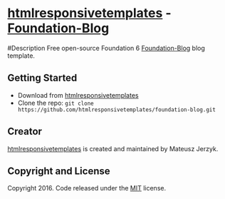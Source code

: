 # [htmlresponsivetemplates](http://htmlresponsivetemplates.com) - [Foundation-Blog](http://htmlresponsivetemplates.com/project/foundation-blog)

#Description
Free open-source Foundation 6 [Foundation-Blog](http://htmlresponsivetemplates.com/project/foundation-blog) blog template.

## Getting Started

* Download from [htmlresponsivetemplates](http://htmlresponsivetemplates.com/project/foundation-blog)
* Clone the repo: `git clone https://github.com/htmlresponsivetemplates/foundation-blog.git`

## Creator

[htmlresponsivetemplates](http://htmlresponsivetemplates.com) is created and maintained by Mateusz Jerzyk.

## Copyright and License

Copyright 2016. Code released under the [MIT](https://github.com/foundation-blog) license.
